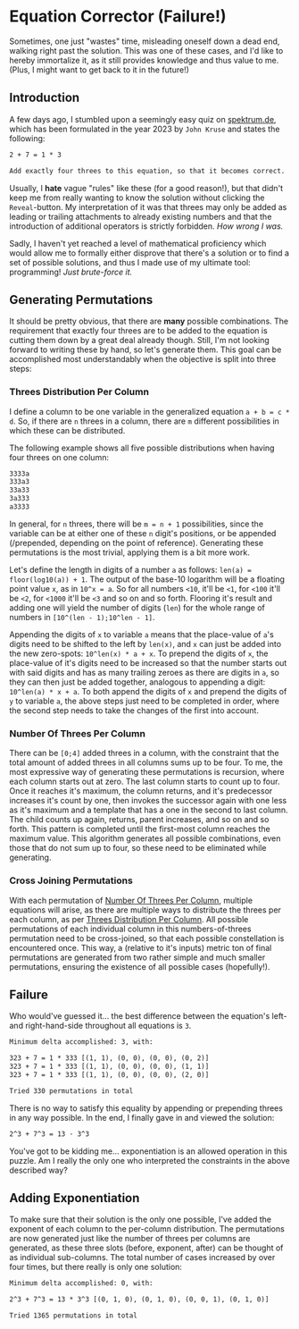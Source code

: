 <!-- This file is rendered by https://github.com/BlvckBytes/readme_helper -->

# Equation Corrector (Failure!)

Sometimes, one just "wastes" time, misleading oneself down a dead end, walking right past the solution. This was one of these cases, and I'd like to hereby immortalize it, as it still provides knowledge and thus value to me. (Plus, I might want to get back to it in the future!)

<!-- #toc -->

## Introduction

A few days ago, I stumbled upon a seemingly easy quiz on [spektrum.de](https://www.spektrum.de), which has been formulated in the year 2023 by `John Kruse` and states the following:

```txt
2 + 7 = 1 * 3

Add exactly four threes to this equation, so that it becomes correct.
```

Usually, I **hate** vague "rules" like these (for a good reason!), but that didn't keep me from really wanting to know the solution without clicking the `Reveal`-button. My interpretation of it was that threes may only be added as leading or trailing attachments to already existing numbers and that the introduction of additional operators is strictly forbidden. *How wrong I was.*

Sadly, I haven't yet reached a level of mathematical proficiency which would allow me to formally either disprove that there's a solution or to find a set of possible solutions, and thus I made use of my ultimate tool: programming! *Just brute-force it.*

## Generating Permutations

It should be pretty obvious, that there are **many** possible combinations. The requirement that exactly four threes are to be added to the equation is cutting them down by a great deal already though. Still, I'm not looking forward to writing these by hand, so let's generate them. This goal can be accomplished most understandably when the objective is split into three steps:

### Threes Distribution Per Column

I define a column to be one variable in the generalized equation `a + b = c * d`. So, if there are `n` threes in a column, there are `m` different possibilities in which these can be distributed.

The following example shows all five possible distributions when having four threes on one column:

```txt
3333a
333a3
33a33
3a333
a3333
```

In general, for `n` threes, there will be `m = n + 1` possibilities, since the variable can be at either one of these `n` digit's positions, or be appended (/prepended, depending on the point of reference). Generating these permutations is the most trivial, applying them is a bit more work.

Let's define the length in digits of a number `a` as follows: `len(a) = floor(log10(a)) + 1`. The output of the base-10 logarithm will be a floating point value `x`, as in `10^x = a`. So for all numbers `<10`, it'll be `<1`, for `<100` it'll be `<2`, for `<1000` it'll be `<3` and so on and so forth. Flooring it's result and adding one will yield the number of digits (`len`) for the whole range of numbers in `[10^(len - 1);10^len - 1]`.

Appending the digits of `x` to variable `a` means that the place-value of `a`'s digits need to be shifted to the left by `len(x)`, and `x` can just be added into the new zero-spots: `10^len(x) * a + x`. To prepend the digits of `x`, the place-value of it's digits need to be increased so that the number starts out with said digits and has as many trailing zeroes as there are digits in `a`, so they can then just be added together, analogous to appending a digit: `10^len(a) * x + a`. To both append the digits of `x` and prepend the digits of `y` to variable `a`, the above steps just need to be completed in order, where the second step needs to take the changes of the first into account.

### Number Of Threes Per Column

There can be `[0;4]` added threes in a column, with the constraint that the total amount of added threes in all columns sums up to be four. To me, the most expressive way of generating these permutations is recursion, where each column starts out at zero. The last column starts to count up to four. Once it reaches it's maximum, the column returns, and it's predecessor increases it's count by one, then invokes the successor again with one less as it's maximum and a template that has a one in the second to last column. The child counts up again, returns, parent increases, and so on and so forth. This pattern is completed until the first-most column reaches the maximum value. This algorithm generates all possible combinations, even those that do not sum up to four, so these need to be eliminated while generating.

### Cross Joining Permutations

With each permutation of [Number Of Threes Per Column](#number-of-threes-per-column), multiple equations will arise, as there are multiple ways to distribute the threes per each column, as per [Threes Distribution Per Column](#threes-distribution-per-column). All possible permutations of each individual column in this numbers-of-threes permutation need to be cross-joined, so that each possible constellation is encountered once. This way, a (relative to it's inputs) metric ton of final permutations are generated from two rather simple and much smaller permutations, ensuring the existence of all possible cases (hopefully!).

## Failure

Who would've guessed it... the best difference between the equation's left- and right-hand-side throughout all equations is `3`.

```txt
Minimum delta accomplished: 3, with:

323 + 7 = 1 * 333 [(1, 1), (0, 0), (0, 0), (0, 2)]
323 + 7 = 1 * 333 [(1, 1), (0, 0), (0, 0), (1, 1)]
323 + 7 = 1 * 333 [(1, 1), (0, 0), (0, 0), (2, 0)]

Tried 330 permutations in total
```

There is no way to satisfy this equality by appending or prepending threes in any way possible. In the end, I finally gave in and viewed the solution:

```txt
2^3 + 7^3 = 13 · 3^3
```

You've got to be kidding me... exponentiation is an allowed operation in this puzzle. Am I really the only one who interpreted the constraints in the above described way?

## Adding Exponentiation

To make sure that their solution is the only one possible, I've added the exponent of each column to the per-column distribution. The permutations are now generated just like the number of threes per columns are generated, as these three slots (before, exponent, after) can be thought of as individual sub-columns. The total number of cases increased by over four times, but there really is only one solution:

```txt
Minimum delta accomplished: 0, with:

2^3 + 7^3 = 13 * 3^3 [(0, 1, 0), (0, 1, 0), (0, 0, 1), (0, 1, 0)]

Tried 1365 permutations in total
```